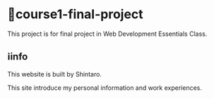 # 🚀course1-final-project
This project is for final project in Web Development Essentials Class.

## ℹ️info
This website is built by Shintaro.

This site introduce my personal information and work experiences.
